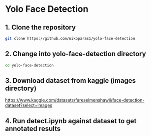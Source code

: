 # Yolo Face Detection

## 1. Clone the repository
```bash
git clone https://github.com/nikoparas1/yolo-face-detection
```

## 2. Change into yolo-face-detection directory
```bash
cd yolo-face-detection
```

## 3. Download dataset from kaggle (images directory)

https://www.kaggle.com/datasets/fareselmenshawii/face-detection-dataset?select=images

## 4. Run detect.ipynb against dataset to get annotated results
